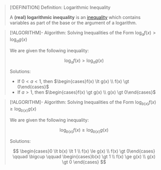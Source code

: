 >[!DEFINITION] Definition: Logarithmic Inequality
>
>A **(real) logarithmic inequality** is an [inequality](Inequality.md) which contains variables as part of the base or the argument of a logarithm.
>

>[!ALGORITHM]- Algorithm: Solving Inequalities of the Form $\log_a f(x) \gt \log_a g(x)$
>
>We are given the following inequality:
>
>$$
>\log_a f(x) \gt \log_a g(x)
>$$
>
>Solutions:
>- If $0 \lt a \lt 1$, then $\begin{cases}f(x) \lt g(x) \\ f(x) \gt 0\end{cases}$
>- If $a \gt 1$, then $\begin{cases}f(x) \gt g(x) \\ g(x) \gt 0\end{cases}$
>

>[!ALGORITHM]- Algorithm: Solving Inequalities of the Form $\log_{b(x)}f(x) \ge \log_{b(x)} g(x)$
>
>We are given the following inequality:
>
>$$
>\log_{b(x)}f(x) \ge \log_{b(x)} g(x)
>$$
>
>Solutions:
>
>$$
>\begin{cases}0 \lt b(x) \lt 1 \\ f(x) \le g(x) \\ f(x) \gt 0\end{cases} \qquad \bigcup \qquad \begin{cases}b(x) \gt 1 \\ f(x) \ge g(x) \\ g(x) \gt 0 \end{cases}
>$$
>